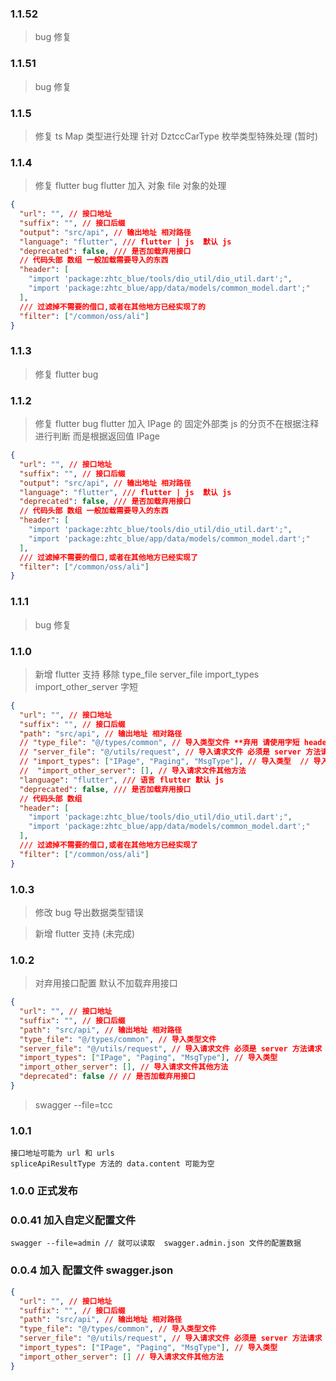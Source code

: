 <!--
 * @Date: 2022-10-11 11:00:49
 * @LastEditors: dengxin 994386508@qq.com
 * @LastEditTime: 2023-11-06 10:15:26
 * @FilePath: /swaggerapits/changelog.md
-->

### 1.1.52

> bug 修复

### 1.1.51

> bug 修复

### 1.1.5

> 修复 ts Map 类型进行处理
> 针对 DztccCarType 枚举类型特殊处理 (暂时)

### 1.1.4

> 修复 flutter bug
> flutter 加入 对象 file 对象的处理

```json
{
  "url": "", // 接口地址
  "suffix": "", // 接口后缀
  "output": "src/api", // 输出地址 相对路径
  "language": "flutter", /// flutter | js  默认 js
  "deprecated": false, /// 是否加载弃用接口
  // 代码头部 数组 一般加载需要导入的东西
  "header": [
    "import 'package:zhtc_blue/tools/dio_util/dio_util.dart';",
    "import 'package:zhtc_blue/app/data/models/common_model.dart';"
  ],
  /// 过滤掉不需要的借口,或者在其他地方已经实现了的
  "filter": ["/common/oss/ali"]
}
```

### 1.1.3

> 修复 flutter bug

### 1.1.2

> 修复 flutter bug
> flutter 加入 IPage 的 固定外部类
> js 的分页不在根据注释进行判断 而是根据返回值 IPage

```json
{
  "url": "", // 接口地址
  "suffix": "", // 接口后缀
  "output": "src/api", // 输出地址 相对路径
  "language": "flutter", /// flutter | js  默认 js
  "deprecated": false, /// 是否加载弃用接口
  // 代码头部 数组 一般加载需要导入的东西
  "header": [
    "import 'package:zhtc_blue/tools/dio_util/dio_util.dart';",
    "import 'package:zhtc_blue/app/data/models/common_model.dart';"
  ],
  /// 过滤掉不需要的借口,或者在其他地方已经实现了
  "filter": ["/common/oss/ali"]
}
```

### 1.1.1

> bug 修复

### 1.1.0

> 新增 flutter 支持
> 移除 type_file server_file import_types import_other_server 字短

```json
{
  "url": "", // 接口地址
  "suffix": "", // 接口后缀
  "path": "src/api", // 输出地址 相对路径
  // "type_file": "@/types/common", // 导入类型文件 **弃用 请使用字短 header **
  // "server_file": "@/utils/request", // 导入请求文件 必须是 server 方法请求 **弃用 请使用字短 header **
  // "import_types": ["IPage", "Paging", "MsgType"], // 导入类型  // 导入请求文件 必须是 server 方法请求 **弃用 请使用字短 header **
  //  "import_other_server": [], // 导入请求文件其他方法
  "language": "flutter", /// 语言 flutter 默认 js
  "deprecated": false, /// 是否加载弃用接口
  // 代码头部 数组
  "header": [
    "import 'package:zhtc_blue/tools/dio_util/dio_util.dart';",
    "import 'package:zhtc_blue/app/data/models/common_model.dart';"
  ],
  /// 过滤掉不需要的借口,或者在其他地方已经实现了
  "filter": ["/common/oss/ali"]
}
```

### 1.0.3

> 修改 bug 导出数据类型错误

> 新增 flutter 支持 (未完成)

### 1.0.2

> 对弃用接口配置 默认不加载弃用接口

```json
{
  "url": "", // 接口地址
  "suffix": "", // 接口后缀
  "path": "src/api", // 输出地址 相对路径
  "type_file": "@/types/common", // 导入类型文件
  "server_file": "@/utils/request", // 导入请求文件 必须是 server 方法请求
  "import_types": ["IPage", "Paging", "MsgType"], // 导入类型
  "import_other_server": [], // 导入请求文件其他方法
  "deprecated": false // // 是否加载弃用接口
}
```

> swagger --file=tcc

### 1.0.1

```
接口地址可能为 url 和 urls
spliceApiResultType 方法的 data.content 可能为空
```

### 1.0.0 正式发布

### 0.0.41 加入自定义配置文件

```
swagger --file=admin // 就可以读取  swagger.admin.json 文件的配置数据
```

### 0.0.4 加入 配置文件 swagger.json

```json
{
  "url": "", // 接口地址
  "suffix": "", // 接口后缀
  "path": "src/api", // 输出地址 相对路径
  "type_file": "@/types/common", // 导入类型文件
  "server_file": "@/utils/request", // 导入请求文件 必须是 server 方法请求
  "import_types": ["IPage", "Paging", "MsgType"], // 导入类型
  "import_other_server": [] // 导入请求文件其他方法
}
```
